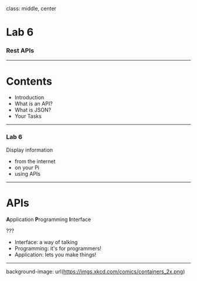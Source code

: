 class: middle, center

# Lab 6
### Rest APIs

---

# Contents
- Introduction
- What is an API?
- What is JSON?
- Your Tasks

---

### Lab 6
Display information 
- from the internet
- on your Pi
- using APIs

---

# APIs
**A**pplication **P**rogramming **I**nterface

???
- Interface: a way of talking
- Programming: it's for programmers!
- Application: lets you make things!

---

background-image: url(https://imgs.xkcd.com/comics/containers_2x.png)
